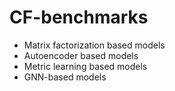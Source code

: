 # CF-benchmarks

+ Matrix factorization based models
+ Autoencoder based models
+ Metric learning based models
+ GNN-based models


